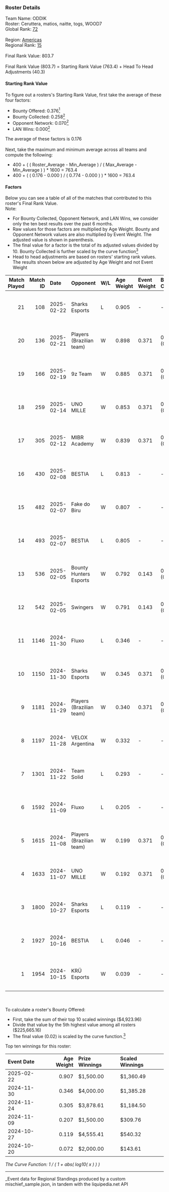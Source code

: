 ### Roster Details<br />
Team Name: ODDIK<br />
Roster: Ceruttera, matios, naitte, togs, WOOD7<br />
Global Rank: [72](../../standings_global_2025_04_07.md)<br />
<br />
Region: [Americas]( ../../standings_americas_2025_04_07.md)<br />
Regional Rank: [15]( ../../standings_americas_2025_04_07.md)<br />
<br />
Final Rank Value:  803.7<br />
<br />
Final Rank Value (803.7) = Starting Rank Value (763.4) + Head To Head Adjustments (40.3)<br />

#### Starting Rank Value<br />
To figure out a rosters's Starting Rank Value, first take the average of these four factors:<br />
- Bounty Offered: 0.376[<sup>1</sup>](#table2)
- Bounty Collected: 0.258[<sup>2</sup>](#table1)
- Opponent Network: 0.070[<sup>2</sup>](#table1)
- LAN Wins: 0.000[<sup>2</sup>](#table1)

The average of these factors is 0.176<br />
<br />
Next, take the maximum and minimum average across all teams and compute the following:<br />
- 400 + ( ( Roster_Average - Min_Average ) / ( Max_Average - Min_Average ) ) * 1600 = 763.4
- 400 + ( ( 0.176 - 0.000 ) / ( 0.774 - 0.000 ) ) * 1600 = 763.4


#### Factors<br />
Below you can see a table of all of the matches that contributed to this roster's Final Rank Value.<br />
Note:<br />

- For Bounty Collected, Opponent Network, and LAN Wins, we consider only the ten best results over the past 6 months.
- Raw values for those factors are multiplied by Age Weight. Bounty and Opponent Network values are also multiplied by Event Weight. The adjusted value is shown in parenthesis.
- The final value for a factor is the total of its adjusted values divided by 10. Bounty Collected is further scaled by the curve function[<sup>3</sup>](#curveFunction)
- Head to head adjustments are based on rosters' starting rank values. The results shown below are adjusted by Age Weight and not Event Weight
<span id="table1"></span><br />


| Match Played | Match ID | Date       | Opponent                 | W/L | Age Weight | Event Weight | Bounty Collected | Opponent Network | LAN Wins  | H2H Adj. | Roster                                 |
| -: | -: | :- | :- | :- | :- | :- | :- | :- | :- | -: | :- |
|           21 |      108 | 2025-02-22 | Sharks Esports           | L   | 0.905      | -            | -                | -                | -         |    -9.48 | Ceruttera, matios, naitte, togs, WOOD7 |
|           20 |      136 | 2025-02-21 | Players (Brazilian team) | W   | 0.898      | 0.371        | 0.008 (0.003)    | 0.541 (0.180)    | 0 (0.000) |    11.72 | Ceruttera, matios, naitte, togs, WOOD7 |
|           19 |      166 | 2025-02-19 | 9z Team                  | W   | 0.885      | 0.371        | 0.003 (0.001)    | 0.104 (0.034)    | 0 (0.000) |     9.13 | Ceruttera, matios, naitte, togs, WOOD7 |
|           18 |      259 | 2025-02-14 | UNO MILLE                | W   | 0.853      | 0.371        | 0.004 (0.001)    | 0.368 (0.116)    | 0 (0.000) |     9.79 | Ceruttera, matios, naitte, togs, WOOD7 |
|           17 |      305 | 2025-02-12 | MIBR Academy             | W   | 0.839      | 0.371        | 0.000 (0.000)    | 0.306 (0.095)    | 0 (0.000) |     8.77 | Ceruttera, matios, naitte, togs, WOOD7 |
|           16 |      430 | 2025-02-08 | BESTIA                   | L   | 0.813      | -            | -                | -                | -         |   -10.51 | Ceruttera, matios, naitte, togs, WOOD7 |
|           15 |      482 | 2025-02-07 | Fake do Biru             | W   | 0.807      | -            | -                | -                | 0 (0.000) |     5.74 | Ceruttera, matios, naitte, togs, WOOD7 |
|           14 |      493 | 2025-02-07 | BESTIA                   | L   | 0.805      | -            | -                | -                | -         |   -10.81 | Ceruttera, matios, naitte, togs, WOOD7 |
|           13 |      536 | 2025-02-05 | Bounty Hunters Esports   | W   | 0.792      | 0.143        | 0.001 (0.000)    | 0.270 (0.031)    | 0 (0.000) |     8.81 | Ceruttera, matios, naitte, togs, WOOD7 |
|           12 |      542 | 2025-02-05 | Swingers                 | W   | 0.791      | 0.143        | 0.003 (0.000)    | 0.278 (0.031)    | 0 (0.000) |     9.68 | Ceruttera, matios, naitte, togs, WOOD7 |
|           11 |     1146 | 2024-11-30 | Fluxo                    | L   | 0.346      | -            | -                | -                | -         |    -3.92 | ksloks, matios, naitte, togs, WOOD7    |
|           10 |     1150 | 2024-11-30 | Sharks Esports           | W   | 0.345      | 0.371        | 0.047 (0.006)    | 0.585 (0.075)    | 0 (0.000) |     7.75 | ksloks, matios, naitte, togs, WOOD7    |
|            9 |     1181 | 2024-11-29 | Players (Brazilian team) | W   | 0.340      | 0.371        | 0.008 (0.001)    | 0.541 (0.068)    | 0 (0.000) |     4.86 | ksloks, matios, naitte, togs, WOOD7    |
|            8 |     1197 | 2024-11-28 | VELOX Argentina          | W   | 0.332      | -            | -                | -                | 0 (0.000) |     1.91 | ksloks, matios, naitte, togs, WOOD7    |
|            7 |     1301 | 2024-11-22 | Team Solid               | L   | 0.293      | -            | -                | -                | -         |    -4.53 | ksloks, matios, naitte, togs, WOOD7    |
|            6 |     1592 | 2024-11-09 | Fluxo                    | L   | 0.205      | -            | -                | -                | -         |    -2.48 | ksloks, matios, naitte, togs, WOOD7    |
|            5 |     1615 | 2024-11-08 | Players (Brazilian team) | W   | 0.199      | 0.371        | 0.008 (0.001)    | 0.541 (0.040)    | -         |     2.75 | ksloks, matios, naitte, togs, WOOD7    |
|            4 |     1633 | 2024-11-07 | UNO MILLE                | W   | 0.192      | 0.371        | 0.004 (0.000)    | 0.368 (0.026)    | -         |     2.38 | ksloks, matios, naitte, togs, WOOD7    |
|            3 |     1800 | 2024-10-27 | Sharks Esports           | L   | 0.119      | -            | -                | -                | -         |    -1.04 | ksloks, matios, naitte, togs, WOOD7    |
|            2 |     1927 | 2024-10-16 | BESTIA                   | L   | 0.046      | -            | -                | -                | -         |    -0.62 | ksloks, matios, naitte, togs, WOOD7    |
|            1 |     1954 | 2024-10-15 | KRÜ Esports              | W   | 0.039      | -            | -                | -                | -         |     0.39 | ksloks, matios, naitte, togs, WOOD7    |

<br />
<span id="table2"></span><br />
To calculate a roster's Bounty Offered:<br />

- First, take the sum of their top 10 scaled winnings ($4,923.96)
- Divide that value by the 5th highest value among all rosters ($225,665.16)
- The final value (0.02) is scaled by the curve function.[<sup>3</sup>](#curveFunction)

Top ten winnings for this roster:<br />

| Event Date | Age Weight | Prize Winnings | Scaled Winnings |
| :- | -: | :- | :- |
| 2025-02-22 |      0.907 | $1,500.00      | $1,360.49       |
| 2024-11-30 |      0.346 | $4,000.00      | $1,385.28       |
| 2024-11-24 |      0.305 | $3,878.61      | $1,184.50       |
| 2024-11-09 |      0.207 | $1,500.00      | $309.76         |
| 2024-10-27 |      0.119 | $4,555.41      | $540.32         |
| 2024-10-20 |      0.072 | $2,000.00      | $143.61         |


<span id="curveFunction"></span>_The Curve Function: 1 / ( 1 + abs( log10( x ) ) )_<br />

---
_Event data for Regional Standings produced by a custom mischief_sample.json, in tandem with the liquipedia.net API<br />
